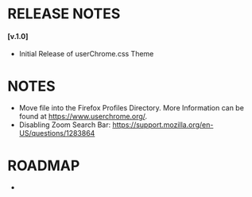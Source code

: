 # RELEASE NOTES

#### [v.1.0]
* Initial Release of userChrome.css Theme

# NOTES
* Move file into the Firefox Profiles Directory. More Information can be found at https://www.userchrome.org/.
* Disabling Zoom Search Bar: https://support.mozilla.org/en-US/questions/1283864 
# ROADMAP 
-
